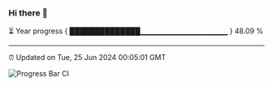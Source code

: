 ### Hi there 👋

⏳ Year progress { ██████████████▁▁▁▁▁▁▁▁▁▁▁▁▁▁▁▁ } 48.09 %

---

⏰ Updated on Tue, 25 Jun 2024 00:05:01 GMT

![Progress Bar CI](https://github.com/liununu/liununu/workflows/Progress%20Bar%20CI/badge.svg)

